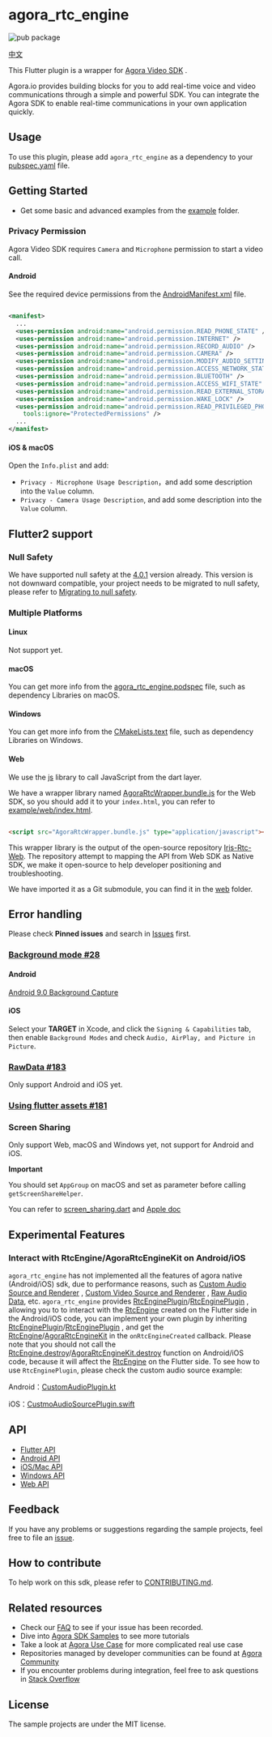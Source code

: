 # agora_rtc_engine

![pub package](https://img.shields.io/pub/v/agora_rtc_engine.svg?include_prereleases)

[中文](README.zh.md)

This Flutter plugin is a wrapper
for [Agora Video SDK](https://docs.agora.io/en/Interactive%20Broadcast/product_live?platform=All%20Platforms)
.

Agora.io provides building blocks for you to add real-time voice and video communications through a
simple and powerful SDK. You can integrate the Agora SDK to enable real-time communications in your
own application quickly.

## Usage

To use this plugin, please add `agora_rtc_engine` as a dependency to
your [pubspec.yaml](https://flutter.dev/docs/development/packages-and-plugins/using-packages) file.

## Getting Started

* Get some basic and advanced examples from the [example](example/lib/examples) folder.

### Privacy Permission

Agora Video SDK requires `Camera` and `Microphone` permission to start a video call.

#### Android

See the required device permissions from
the [AndroidManifest.xml](android/src/main/AndroidManifest.xml) file.

```xml

<manifest>
  ...
  <uses-permission android:name="android.permission.READ_PHONE_STATE" />
  <uses-permission android:name="android.permission.INTERNET" />
  <uses-permission android:name="android.permission.RECORD_AUDIO" />
  <uses-permission android:name="android.permission.CAMERA" />
  <uses-permission android:name="android.permission.MODIFY_AUDIO_SETTINGS" />
  <uses-permission android:name="android.permission.ACCESS_NETWORK_STATE" />
  <uses-permission android:name="android.permission.BLUETOOTH" />
  <uses-permission android:name="android.permission.ACCESS_WIFI_STATE" />
  <uses-permission android:name="android.permission.READ_EXTERNAL_STORAGE" />
  <uses-permission android:name="android.permission.WAKE_LOCK" />
  <uses-permission android:name="android.permission.READ_PRIVILEGED_PHONE_STATE"
    tools:ignore="ProtectedPermissions" />
  ...
</manifest>
```

#### iOS & macOS

Open the `Info.plist` and add:

- `Privacy - Microphone Usage Description`，and add some description into the `Value` column.
- `Privacy - Camera Usage Description`, and add some description into the `Value` column.

## Flutter2 support

### Null Safety

We have supported null safety at
the [4.0.1](https://pub.dev/packages/agora_rtc_engine/versions/4.0.1) version already. This version
is not downward compatible, your project needs to be migrated to null safety, please refer
to [Migrating to null safety](https://dart.dev/null-safety/migration-guide).

### Multiple Platforms

#### Linux

Not support yet.

#### macOS

You can get more info from the [agora_rtc_engine.podspec](macos/agora_rtc_engine.podspec) file, such
as dependency Libraries on macOS.

#### Windows

You can get more info from the [CMakeLists.text](windows/CMakeLists.txt) file, such as dependency
Libraries on Windows.

#### Web

We use the [js](https://pub.dev/packages/js) library to call JavaScript from the dart layer.

We have a wrapper library named [AgoraRtcWrapper.bundle.js](example/web/AgoraRtcWrapper.bundle.js)
for the Web SDK, so you should add it to your `index.html`, you can refer
to [example/web/index.html](example/web/index.html).

```html

<script src="AgoraRtcWrapper.bundle.js" type="application/javascript"></script>
```

This wrapper library is the output of the open-source
repository [Iris-Rtc-Web](https://github.com/AgoraIO-Community/Iris-Rtc-Web). The repository attempt
to mapping the API from Web SDK as Native SDK, we make it open-source to help developer positioning
and troubleshooting.

We have imported it as a Git submodule, you can find it in the [web](web) folder.

## Error handling

Please check **Pinned issues** and search
in [Issues](https://github.com/AgoraIO/Agora-Flutter-SDK/issues) first.

### [Background mode #28](https://github.com/AgoraIO/Agora-Flutter-SDK/issues/28)

#### Android

[Android 9.0 Background Capture](https://docs.agora.io/en/Interactive%20Broadcast/faq/android_background?platform=Android)

#### iOS

Select your **TARGET** in Xcode, and click the `Signing & Capabilities` tab, then
enable `Background Modes` and check `Audio, AirPlay, and Picture in Picture`.

### [RawData #183](https://github.com/AgoraIO/Agora-Flutter-SDK/issues/183)

Only support Android and iOS yet.

### [Using flutter assets #181](https://github.com/AgoraIO/Agora-Flutter-SDK/issues/181)

### Screen Sharing

Only support Web, macOS and Windows yet, not support for Android and iOS.

**Important**

You should set `AppGroup` on macOS and set as parameter before calling `getScreenShareHelper`.

You can refer
to [screen_sharing.dart](example/lib/examples/advanced/screen_sharing/screen_sharing.dart)
and [Apple doc](https://developer.apple.com/library/archive/documentation/Security/Conceptual/AppSandboxDesignGuide/AppSandboxInDepth/AppSandboxInDepth.html#//apple_ref/doc/uid/TP40011183-CH3-SW21)

## Experimental Features

### Interact with RtcEngine/AgoraRtcEngineKit on Android/iOS

`agora_rtc_engine` has not implemented all the features of agora native (Android/iOS) sdk, due to
performance reasons, such
as [Custom Audio Source and Renderer](https://docs.agora.io/en/Video/custom_audio_android?platform=Android)
, [Custom Video Source and Renderer](https://docs.agora.io/en/Video/custom_video_android?platform=Android)
, [Raw Audio Data](https://docs.agora.io/en/Video/raw_data_audio_android?platform=Android),
etc. `agora_rtc_engine`
provides [RtcEnginePlugin](https://github.com/AgoraIO/Agora-Flutter-SDK/blob/master/android/src/main/java/io/agora/rtc/base/RtcEnginePlugin.kt)/[RtcEnginePlugin](https://github.com/AgoraIO/Agora-Flutter-SDK/blob/master/ios/Classes/Base/RtcEnginePlugin.h)
, allowing you to to interact with
the [RtcEngine](https://github.com/AgoraIO/Agora-Flutter-SDK/blob/master/lib/src/rtc_engine.dart)
created on the Flutter side in the Android/iOS code, you can implement your own plugin by
inheriting [RtcEnginePlugin](https://github.com/AgoraIO/Agora-Flutter-SDK/blob/master/android/src/main/java/io/agora/rtc/base/RtcEnginePlugin.kt)/[RtcEnginePlugin](https://github.com/AgoraIO/Agora-Flutter-SDK/blob/master/ios/Classes/Base/RtcEnginePlugin.h)
, and get
the [RtcEngine](https://docs.agora.io/en/Video/API%20Reference/java/classio_1_1agora_1_1rtc_1_1_rtc_engine.html)/[AgoraRtcEngineKit](https://docs.agora.io/en/Video/API%20Reference/oc/Classes/AgoraRtcEngineKit.html)
in the `onRtcEngineCreated` callback. Please note that you should not call
the [RtcEngine.destroy](https://docs.agora.io/en/Video/API%20Reference/java/classio_1_1agora_1_1rtc_1_1_rtc_engine.html#afb808cdc9025a77af7dd2bce98311bfe)/[AgoraRtcEngineKit.destroy](https://docs.agora.io/en/Video/API%20Reference/oc/Classes/AgoraRtcEngineKit.html#//api/name/destroy)
function on Android/iOS code, because it will affect
the [RtcEngine](https://github.com/AgoraIO/Agora-Flutter-SDK/blob/master/lib/src/rtc_engine.dart) on
the Flutter side. To see how to use `RtcEnginePlugin`, please check the custom audio source example:

Android：[CustomAudioPlugin.kt](https://github.com/AgoraIO/Agora-Flutter-SDK/blob/master/example/android/app/src/main/kotlin/io/agora/agora_rtc_engine_example/custom_audio_source/CustomAudioPlugin.kt)

iOS：[CustmoAudioSourcePlugin.swift](https://github.com/AgoraIO/Agora-Flutter-SDK/blob/master/example/ios/Runner/CustomAudioSource/CustmoAudioSourcePlugin.swift)

## API

* [Flutter API](https://docs.agora.io/en/Video/API%20Reference/flutter/index.html)
* [Android API](https://docs.agora.io/en/Video/API%20Reference/java/index.html)
* [iOS/Mac API](https://docs.agora.io/en/Video/API%20Reference/oc/docs/headers/Agora-Objective-C-API-Overview.html)
* [Windows API](https://docs.agora.io/en/Video/API%20Reference/cpp/index.html)
* [Web API](https://docs.agora.io/en/Video/API%20Reference/web_ng/index.html)

## Feedback

If you have any problems or suggestions regarding the sample projects, feel free to file
an [issue](https://github.com/AgoraIO/Agora-Flutter-SDK/issues).

## How to contribute

To help work on this sdk, please refer
to [CONTRIBUTING.md](https://github.com/AgoraIO/Flutter-SDK/blob/master/CONTRIBUTING.md).

## Related resources

- Check our [FAQ](https://docs.agora.io/en/faq) to see if your issue has been recorded.
- Dive into [Agora SDK Samples](https://github.com/AgoraIO) to see more tutorials
- Take a look at [Agora Use Case](https://github.com/AgoraIO-usecase) for more complicated real use
  case
- Repositories managed by developer communities can be found
  at [Agora Community](https://github.com/AgoraIO-Community)
- If you encounter problems during integration, feel free to ask questions
  in [Stack Overflow](https://stackoverflow.com/questions/tagged/agora.io)

## License

The sample projects are under the MIT license.

